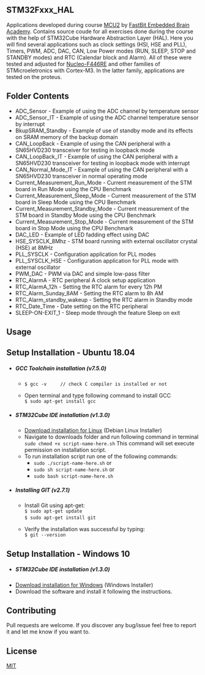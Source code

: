 ## STM32Fxxx_HAL 

Applications developed during course [MCU2](https://www.udemy.com/course/microcontroller-programming-stm32-timers-pwm-can-bus-protocol/) by [FastBit Embedded Brain Academy](http://fastbitlab.com/). Contains source coude for all exercises done during the course with the help of STM32Cube Hardware Abstraction Layer (HAL). Here you will find several applications such as clock settings (HSI, HSE and PLL), Timers, PWM, ADC, DAC, CAN, Low Power modes (RUN, SLEEP, STOP and STANDBY modes) and RTC (Calendar block and Alarm). All of these were tested and adjusted for [Nucleo-F446RE](https://br.mouser.com/ProductDetail/STMicroelectronics/NUCLEO-F446RE?qs=PRtH0mD6DWYnuBoPSlbRCA%3D%3D) and other families of STMicroeletronics with Cortex-M3. In the latter family, applications are tested on the proteus. 

## Folder Contents

* ADC_Sensor - Example of using the ADC channel by temperature sensor
* ADC_Sensor_IT - Example of using the ADC channel temperature sensor by interrupt
* BkupSRAM_Standby - Example of use of standby mode and its effects on SRAM memory of the backup domain
* CAN_LoopBack - Example of using the CAN peripheral with a SN65HVD230 transceiver for testing in loopback mode
* CAN_LoopBack_IT - Example of using the CAN peripheral with a SN65HVD230 transceiver for testing in loopback mode with interrupt
* CAN_Normal_Mode_IT - Example of using the CAN peripheral with a SN65HVD230 transceiver in normal operating mode
* Current_Measurement_Run_Mode - Current measurement of the STM board in Run Mode using the CPU Benchmark
* Current_Measurement_Sleep_Mode - Current measurement of the STM board in Sleep Mode using the CPU Benchmark
* Current_Measurement_Standby_Mode - Current measurement of the STM board in Standby Mode using the CPU Benchmark
* Current_Measurement_Stop_Mode - Current measurement of the STM board in Stop Mode using the CPU Benchmark
* DAC_LED - Example of LED fadding effect using DAC
* HSE_SYSCLK_8Mhz - STM board running with external oscillator crystal (HSE) at 8MHz
* PLL_SYSCLK - Configuration application for PLL modes
* PLL_SYSCLK_HSE - Configuration application for PLL mode with external oscillator
* PWM_DAC - PWM via DAC and simple low-pass filter
* RTC_AlarmA - RTC peripheral A clock setup application
* RTC_AlarmA_12h - Setting the RTC alarm for every 12h PM
* RTC_Alarm_Sunday_8AM - Setting the RTC alarm to 8h AM
* RTC_Alarm_standby_wakeup - Setting the RTC alarm in Standby mode
* RTC_Date_Time - Date setting on the RTC peripheral
* SLEEP-ON-EXIT_1 - Sleep mode through the feature Sleep on exit

## Usage

## Setup Installation - Ubuntu 18.04
* ##### GCC Toolchain installation (v7.5.0)
  * `$ gcc -v     // check C compiler is installed or not` 
   &nbsp;
   
  * Open terminal and type following command to install GCC\
  `$ sudo apt-get install gcc`
  
* ##### STM32Cube IDE installation (v1.3.0)
  * [Download installation for Linux](https://www.st.com/en/development-tools/stm32cubeide.html) (Debian Linux Installer)
  * Navigate to downloads folder and run following command in terminal\
  `sudo chmod +x script-name-here.sh` This command will set execute permission on installation script.
  * To run installation script run one of the following commands:
    * `sudo ./script-name-here.sh`
    or
    * `sudo sh script-name-here.sh`
    or
    * `sudo bash script-name-here.sh`

* ##### Installing GIT (v2.7.1)
  * Install Git using apt-get:\
   `$ sudo apt-get update`\
   `$ sudo apt-get install git`
   &nbsp;
   
  * Verify the installation was successful by typing:\
  `$ git --version`



## Setup Installation - Windows 10
* ##### STM32Cube IDE installation (v1.3.0)
* [Download installation for Windows](https://www.st.com/en/development-tools/stm32cubeide.html#get-software) (Windows Installer)
* Download the software and install it following the instructions.

## Contributing 

Pull requests are welcome. If you discover any bug/issue feel free to report it and let me know if you want to.

## License
[MIT](https://github.com/mattsousaa/STM32Fxxx_HAL/blob/master/LICENSE)
